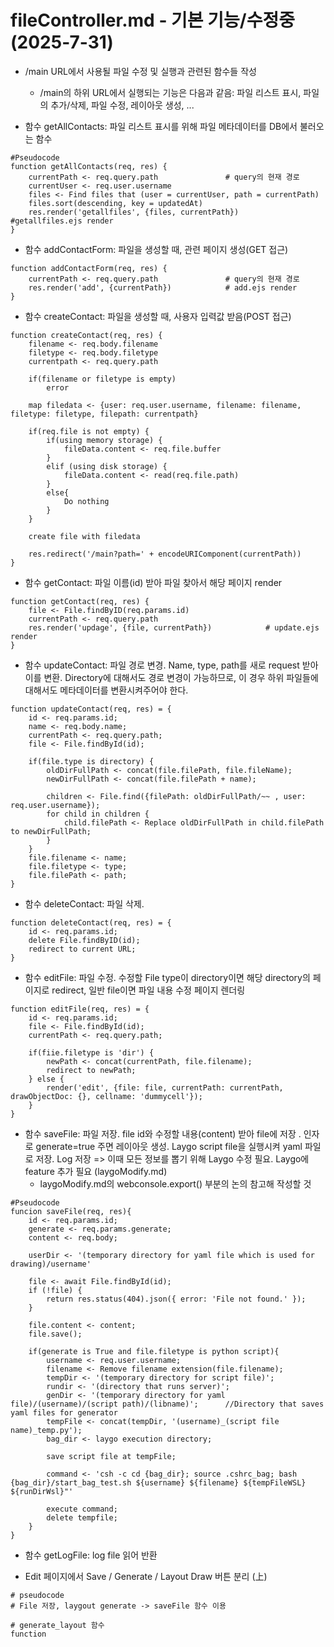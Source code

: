 # fileController.md - 기본 기능/수정중(2025-7-31)
- /main URL에서 사용될 파일 수정 및 실행과 관련된 함수들 작성
    + /main의 하위 URL에서 실행되는 기능은 다음과 같음: 파일 리스트 표시, 파일의 추가/삭제, 파일 수정, 레이아웃 생성, ...

- 함수 getAllContacts: 파일 리스트 표시를 위해 파일 메타데이터를 DB에서 불러오는 함수
```
#Pseudocode
function getAllContacts(req, res) {
    currentPath <- req.query.path               # query의 현재 경로
    currentUser <- req.user.username
    files <- Find files that (user = currentUser, path = currentPath)
    files.sort(descending, key = updatedAt)
    res.render('getallfiles', {files, currentPath})             #getallfiles.ejs render
}
```

- 함수 addContactForm: 파일을 생성할 때, 관련 페이지 생성(GET 접근)
```
function addContactForm(req, res) {
    currentPath <- req.query.path               # query의 현재 경로
    res.render('add', {currentPath})            # add.ejs render
}
```

- 함수 createContact: 파일을 생성할 때, 사용자 입력값 받음(POST 접근)
```
function createContact(req, res) {
    filename <- req.body.filename
    filetype <- req.body.filetype
    currentpath <- req.query.path
    
    if(filename or filetype is empty)
        error

    map filedata <- {user: req.user.username, filename: filename, filetype: filetype, filepath: currentpath}

    if(req.file is not empty) {
        if(using memory storage) {
            fileData.content <- req.file.buffer
        }
        elif (using disk storage) {
            fileData.content <- read(req.file.path)
        }
        else{
            Do nothing
        }
    }

    create file with filedata

    res.redirect('/main?path=' + encodeURIComponent(currentPath))
}
```

- 함수 getContact: 파일 이름(id) 받아 파일 찾아서 해당 페이지 render
```
function getContact(req, res) {
    file <- File.findByID(req.params.id)
    currentPath <- req.query.path
    res.render('updage', {file, currentPath})            # update.ejs render
}
```

- 함수 updateContact: 파일 경로 변경. Name, type, path를 새로 request 받아 이를 변환. Directory에 대해서도 경로 변경이 가능하므로, 이 경우 하위 파일들에 대해서도 메타데이터를 변환시켜주어야 한다.
```
function updateContact(req, res) = {
    id <- req.params.id;
    name <- req.body.name;
    currentPath <- req.query.path;
    file <- File.findById(id);

    if(file.type is directory) {
        oldDirFullPath <- concat(file.filePath, file.fileName);
        newDirFullPath <- concat(file.filePath + name);

        children <- File.find({filePath: oldDirFullPath/~~ , user: req.user.username});
        for child in children {
            child.filePath <- Replace oldDirFullPath in child.filePath to newDirFullPath;
        }
    }
    file.filename <- name;
    file.filetype <- type;
    file.filePath <- path;
}
```
- 함수 deleteContact: 파일 삭제.
```
function deleteContact(req, res) = {
    id <- req.params.id;
    delete File.findByID(id);
    redirect to current URL;
}
```

- 함수 editFile: 파일 수정. 수정할 File type이 directory이면 해당 directory의 페이지로 redirect, 일반 file이면 파일 내용 수정 페이지 렌더링
```
function editFile(req, res) = {
    id <- req.params.id;
    file <- File.findById(id);
    currentPath <- req.query.path;

    if(fiie.filetype is 'dir') {
        newPath <- concat(currentPath, file.filename);
        redirect to newPath;
    } else {
        render('edit', {file: file, currentPath: currentPath, drawObjectDoc: {}, cellname: 'dummycell'});
    }
}
```

- 함수 saveFile: 파일 저장. file id와 수정할 내용(content) 받아 file에 저장 . 인자로 generate=true 주면 레이아웃 생성. Laygo script file을 실행시켜 yaml 파일로 저장. Log 저장 => 이때 모든 정보를 뽑기 위해 Laygo 수정 필요. Laygo에 feature 추가 필요 (laygoModify.md)
    + laygoModify.md의 webconsole.export() 부분의 논의 참고해 작성할 것
```
#Pseudocode
funcion saveFile(req, res){
    id <- req.params.id;
    generate <- req.params.generate;
    content <- req.body;
  
    userDir <- '(temporary directory for yaml file which is used for drawing)/username'

    file <- await File.findById(id);
    if (!file) {
        return res.status(404).json({ error: 'File not found.' });
    }

    file.content <- content;
    file.save();

    if(generate is True and file.filetype is python script){
        username <- req.user.username;
        filename <- Remove filename extension(file.filename);
        tempDir <- '(temporary directory for script file)';
        rundir <- '(directory that runs server)';
        genDir <- '(temporary directory for yaml file)/(username)/(script path)/(libname)';      //Directory that saves yaml files for generator
        tempFile <- concat(tempDir, '(username)_(script file name)_temp.py');
        bag_dir <- laygo execution directory;

        save script file at tempFile;

        command <- 'csh -c cd {bag_dir}; source .cshrc_bag; bash {bag_dir}/start_bag_test.sh ${username} ${filename} ${tempFileWSL} ${runDirWsl}"'

        execute command;
        delete tempfile;
    }
}
```

- 함수 getLogFile: log file 읽어 반환


- Edit 페이지에서 Save / Generate / Layout Draw 버튼 분리 (上)
```
# pseudocode
# File 저장, laygout generate -> saveFile 함수 이용

# generate_layout 함수
function 
```
